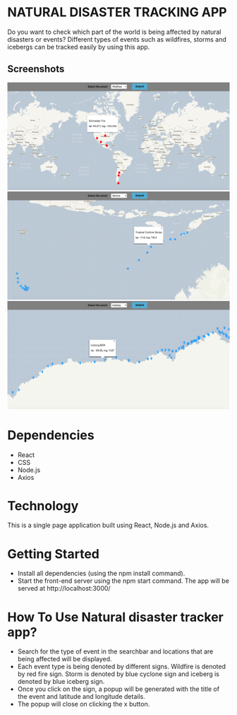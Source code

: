 # NATURAL DISASTER TRACKING APP
Do you want to check which part of the world is being affected by natural disasters or events? Different types of events such as wildfires, storms and icebergs can be tracked easily by using this app. 

## Screenshots
!["Screenshot of wildfires"](https://github.com/tasneemh/natural-disasters-tracking-app/blob/master/src/images/wildfires.png?raw=true)
!["Screenshot of storms"](https://github.com/tasneemh/natural-disasters-tracking-app/blob/master/src/images/storms.png?raw=true)
!["Screenshot of icebergs"](https://github.com/tasneemh/natural-disasters-tracking-app/blob/master/src/images/icebergs.png?raw=true)

# Dependencies
- React
- CSS
- Node.js
- Axios

# Technology
This is a single page application built using React, Node.js and Axios.

# Getting Started
- Install all dependencies (using the npm install command).
- Start the front-end server using the npm start command. The app will be served at http://localhost:3000/

# How To Use Natural disaster tracker app?

- Search for the type of event in the searchbar and locations that are being affected will be displayed.
- Each event type is being denoted by different signs. Wildfire is denoted by red fire sign. Storm is denoted by blue cyclone sign and iceberg is denoted by blue iceberg sign. 
- Once you click on the sign, a popup will be generated with the title of the event and latitude and longitude details. 
- The popup will close on clicking the x button.
